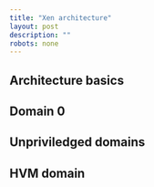 ```yaml
---
title: "Xen architecture"
layout: post
description: ""
robots: none
---
```


## Architecture basics

## Domain 0 

## Unpriviledged domains

## HVM domain

